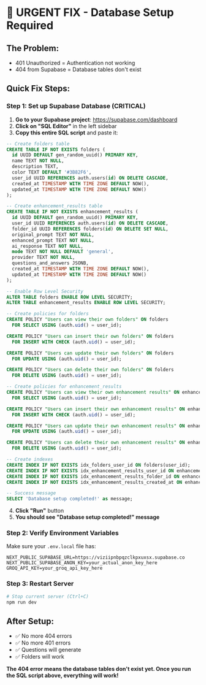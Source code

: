 # 🚨 URGENT FIX - Database Setup Required

## **The Problem:**
- 401 Unauthorized = Authentication not working
- 404 from Supabase = Database tables don't exist

## **Quick Fix Steps:**

### **Step 1: Set up Supabase Database (CRITICAL)**

1. **Go to your Supabase project**: https://supabase.com/dashboard
2. **Click on "SQL Editor"** in the left sidebar
3. **Copy this entire SQL script** and paste it:

```sql
-- Create folders table
CREATE TABLE IF NOT EXISTS folders (
  id UUID DEFAULT gen_random_uuid() PRIMARY KEY,
  name TEXT NOT NULL,
  description TEXT,
  color TEXT DEFAULT '#3B82F6',
  user_id UUID REFERENCES auth.users(id) ON DELETE CASCADE,
  created_at TIMESTAMP WITH TIME ZONE DEFAULT NOW(),
  updated_at TIMESTAMP WITH TIME ZONE DEFAULT NOW()
);

-- Create enhancement_results table
CREATE TABLE IF NOT EXISTS enhancement_results (
  id UUID DEFAULT gen_random_uuid() PRIMARY KEY,
  user_id UUID REFERENCES auth.users(id) ON DELETE CASCADE,
  folder_id UUID REFERENCES folders(id) ON DELETE SET NULL,
  original_prompt TEXT NOT NULL,
  enhanced_prompt TEXT NOT NULL,
  ai_response TEXT NOT NULL,
  mode TEXT NOT NULL DEFAULT 'general',
  provider TEXT NOT NULL,
  questions_and_answers JSONB,
  created_at TIMESTAMP WITH TIME ZONE DEFAULT NOW(),
  updated_at TIMESTAMP WITH TIME ZONE DEFAULT NOW()
);

-- Enable Row Level Security
ALTER TABLE folders ENABLE ROW LEVEL SECURITY;
ALTER TABLE enhancement_results ENABLE ROW LEVEL SECURITY;

-- Create policies for folders
CREATE POLICY "Users can view their own folders" ON folders
  FOR SELECT USING (auth.uid() = user_id);

CREATE POLICY "Users can insert their own folders" ON folders
  FOR INSERT WITH CHECK (auth.uid() = user_id);

CREATE POLICY "Users can update their own folders" ON folders
  FOR UPDATE USING (auth.uid() = user_id);

CREATE POLICY "Users can delete their own folders" ON folders
  FOR DELETE USING (auth.uid() = user_id);

-- Create policies for enhancement_results
CREATE POLICY "Users can view their own enhancement results" ON enhancement_results
  FOR SELECT USING (auth.uid() = user_id);

CREATE POLICY "Users can insert their own enhancement results" ON enhancement_results
  FOR INSERT WITH CHECK (auth.uid() = user_id);

CREATE POLICY "Users can update their own enhancement results" ON enhancement_results
  FOR UPDATE USING (auth.uid() = user_id);

CREATE POLICY "Users can delete their own enhancement results" ON enhancement_results
  FOR DELETE USING (auth.uid() = user_id);

-- Create indexes
CREATE INDEX IF NOT EXISTS idx_folders_user_id ON folders(user_id);
CREATE INDEX IF NOT EXISTS idx_enhancement_results_user_id ON enhancement_results(user_id);
CREATE INDEX IF NOT EXISTS idx_enhancement_results_folder_id ON enhancement_results(folder_id);
CREATE INDEX IF NOT EXISTS idx_enhancement_results_created_at ON enhancement_results(created_at DESC);

-- Success message
SELECT 'Database setup completed!' as message;
```

4. **Click "Run"** button
5. **You should see "Database setup completed!" message**

### **Step 2: Verify Environment Variables**

Make sure your `.env.local` file has:

```env
NEXT_PUBLIC_SUPABASE_URL=https://viziipnbpqzclkpxuxsx.supabase.co
NEXT_PUBLIC_SUPABASE_ANON_KEY=your_actual_anon_key_here
GROQ_API_KEY=your_groq_api_key_here
```

### **Step 3: Restart Server**

```bash
# Stop current server (Ctrl+C)
npm run dev
```

## **After Setup:**
- ✅ No more 404 errors
- ✅ No more 401 errors  
- ✅ Questions will generate
- ✅ Folders will work

**The 404 error means the database tables don't exist yet. Once you run the SQL script above, everything will work!**


